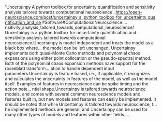 'Uncertainpy A python toolbox for uncertainty quantification and sensitivity analysis tailored towards computational neuroscience'. https://open-neuroscience.com/post/uncertainpy_a_python_toolbox_for_uncertainty_quantification_and_se #Software#ComputationalNeuroscience ...
nsitivity_analysis_tailored_towards_computational_neuroscience/
Uncertainpy is a python toolbox for uncertainty quantification and sensitivity analysis tailored towards computational neuroscience.Uncertainpy is model independent and treats the model as a black box where...
 the model can be left unchanged. Uncertainpy implements both quasi-Monte Carlo methods and polynomial chaos expansions using either point collocation or the pseudo-spectral method. Both of the polynomial chaos expansion methods have support for the rosenblatt transform...
ation to handle dependent input parameters.Uncertainpy is feature based, i.e., if applicable, it recognizes and calculates the uncertainty in features of the model, as well as the model itself. Examples of features in neuroscience can be spike timing and the action pote...
ntial shape.Uncertainpy is tailored towards neuroscience models, and comes with several common neuroscience models and features built in, but new models and features can easily be implemented. It should be noted that while Uncertainpy is tailored towards neuroscience, t...
he implemented methods are general, and Uncertainpy can be used for many other types of models and features within other fields....
